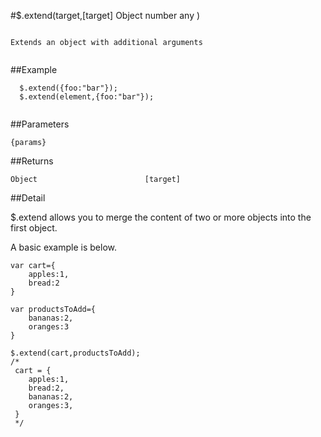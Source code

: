 #$.extend(target,[target]                      Object
number                        any
)

```

Extends an object with additional arguments
  
```

##Example

```
  $.extend({foo:"bar"});
  $.extend(element,{foo:"bar"});
  
```


##Parameters

```
{params}
```

##Returns

```
Object                        [target]
```

##Detail

$.extend allows you to merge the content of two or more objects into the first object.

A basic example is below.

```
var cart={
	apples:1,
	bread:2
}

var productsToAdd={
	bananas:2,
	oranges:3
}

$.extend(cart,productsToAdd);
/*
 cart = {
 	apples:1,
 	bread:2,
 	bananas:2,
 	oranges:3,
 }
 */
```
